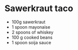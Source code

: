 # Sawerkraut taco
* 100g sawerkraut
* 1 spoon mayonaise
* 2 spoons of whiskey
* 100 g cooked beans
* 1 spoon soija sauce

